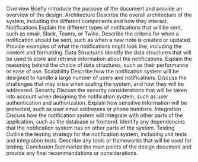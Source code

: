 Overview
Briefly introduce the purpose of the document and provide an overview of the design.
Architecture
Describe the overall architecture of the system, including the different components and how they interact.
Notifications
Explain the different types of notifications that will be sent, such as email, Slack, Teams, or Twilio.
Describe the criteria for when a notification should be sent, such as when a new note is created or updated.
Provide examples of what the notifications might look like, including the content and formatting.
Data Structures
Identify the data structures that will be used to store and retrieve information about the notifications.
Explain the reasoning behind the choice of data structures, such as their performance or ease of use.
Scalability
Describe how the notification system will be designed to handle a large number of users and notifications.
Discuss the challenges that may arise when scaling the system, and how they will be addressed.
Security
Discuss the security considerations that will be taken into account when designing the notification system, such as user authentication and authorization.
Explain how sensitive information will be protected, such as user email addresses or phone numbers.
Integration
Discuss how the notification system will integrate with other parts of the application, such as the database or frontend.
Identify any dependencies that the notification system has on other parts of the system.
Testing
Outline the testing strategy for the notification system, including unit tests and integration tests.
Describe any tools or frameworks that will be used for testing.
Conclusion
Summarize the main points of the design document and provide any final recommendations or considerations.